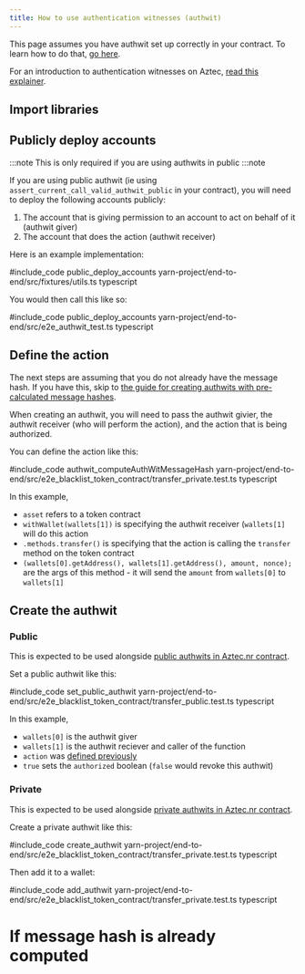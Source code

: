 ```yaml
---
title: How to use authentication witnesses (authwit)
---
```


This page assumes you have authwit set up correctly in your contract. To learn how to do that, [go here](../../contracts/writing_contracts/accounts/how_to_authwit.md).

For an introduction to authentication witnesses on Aztec, [read this explainer](../../../learn/concepts/accounts/authwit.md).

## Import libraries

## Publicly deploy accounts

:::note
This is only required if you are using authwits in public
:::note

If you are using public authwit (ie using `assert_current_call_valid_authwit_public` in your contract), you will need to deploy the following accounts publicly:

1. The account that is giving permission to an account to act on behalf of it (authwit giver)
2. The account that does the action (authwit receiver)

Here is an example implementation:

#include_code public_deploy_accounts yarn-project/end-to-end/src/fixtures/utils.ts typescript

You would then call this like so:

#include_code public_deploy_accounts yarn-project/end-to-end/src/e2e_authwit_test.ts typescript

## Define the action

The next steps are assuming that you do not already have the message hash. If you have this, skip to [the guide for creating authwits with pre-calculated message hashes](#if-message-hash-is-already-computed).

When creating an authwit, you will need to pass the authwit givier, the authwit receiver (who will perform the action), and the action that is being authorized. 

You can define the action like this:

#include_code authwit_computeAuthWitMessageHash yarn-project/end-to-end/src/e2e_blacklist_token_contract/transfer_private.test.ts typescript

In this example,
* `asset` refers to a token contract
* `withWallet(wallets[1])` is specifying the authwit receiver (`wallets[1]` will do this action
* `.methods.transfer()` is specifying that the action is calling the `transfer` method on the token contract
* `(wallets[0].getAddress(), wallets[1].getAddress(), amount, nonce);` are the args of this method - it will send the `amount` from `wallets[0]` to `wallets[1]`

## Create the authwit

### Public

This is expected to be used alongside [public authwits in Aztec.nr contract](../../contracts/writing_contracts/accounts/how_to_authwit.md#public-functions).

Set a public authwit like this:

#include_code set_public_authwit yarn-project/end-to-end/src/e2e_blacklist_token_contract/transfer_public.test.ts typescript

In this example,
* `wallets[0]` is the authwit giver
* `wallets[1]` is the authwit reciever and caller of the function
* `action` was [defined previously](#define-the-action)
* `true` sets the `authorized` boolean (`false` would revoke this authwit)

### Private

This is expected to be used alongside [private authwits in Aztec.nr contract](../../contracts/writing_contracts/accounts/how_to_authwit.md#private-functions).

Create a private authwit like this:

#include_code create_authwit yarn-project/end-to-end/src/e2e_blacklist_token_contract/transfer_private.test.ts typescript

Then add it to a wallet:

#include_code add_authwit yarn-project/end-to-end/src/e2e_blacklist_token_contract/transfer_private.test.ts typescript

# If message hash is already computed


